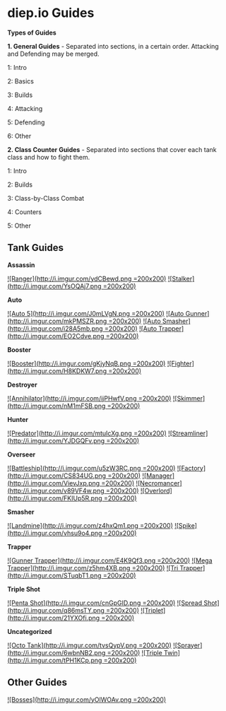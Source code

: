 <!-- Modifiers: main_guides,center_h2 -->
# diep.io Guides



**Types of Guides**



**1. General Guides** - Separated into sections, in a certain order. Attacking and Defending may be merged.

1: Intro

2: Basics

3: Builds

4: Attacking

5: Defending

6: Other



**2. Class Counter Guides** - Separated into sections that cover each tank class and how to fight them.

1: Intro

2: Builds

3: Class-by-Class Combat

4: Counters

5: Other

## Tank Guides



<!-- Assassin -->
**Assassin**

[![Ranger](http://i.imgur.com/ydCBewd.png =200x200)](https://sushikuu7.github.io/diepio/tanks/ranger.html)
[![Stalker](http://i.imgur.com/YsOQAj7.png =200x200)](https://sushikuu7.github.io/diepio/tanks/stalker.html)

<!-- Auto -->
**Auto**

[![Auto 5](http://i.imgur.com/J0mLVgN.png =200x200)](https://sushikuu7.github.io/diepio/tanks/auto5.html)
[![Auto Gunner](http://i.imgur.com/mkPMSZR.png =200x200)](https://sushikuu7.github.io/diepio/tanks/autogunner.html)
[![Auto Smasher](http://i.imgur.com/i28A5mb.png =200x200)](https://sushikuu7.github.io/diepio/tanks/autosmasher.html)
[![Auto Trapper](http://i.imgur.com/EO2Cdve.png =200x200)](https://sushikuu7.github.io/diepio/tanks/autotrapper.html)

<!-- Booster -->
**Booster**

[![Booster](http://i.imgur.com/gKjyNqB.png =200x200)](https://sushikuu7.github.io/diepio/tanks/booster.html)
[![Fighter](http://i.imgur.com/H8KDKW7.png =200x200)](https://sushikuu7.github.io/diepio/tanks/fighter.html)

<!-- Destroyer -->
**Destroyer**

[![Annihilator](http://i.imgur.com/ijPHwfV.png =200x200)](https://sushikuu7.github.io/diepio/tanks/annihilator.html)
[![Skimmer](http://i.imgur.com/nM1mFSB.png =200x200)](https://sushikuu7.github.io/diepio/tanks/skimmer.html)

<!-- Hunter -->
**Hunter**

[![Predator](http://i.imgur.com/mtuIcXg.png =200x200)](https://sushikuu7.github.io/diepio/tanks/predator.html)
[![Streamliner](http://i.imgur.com/YJDGQFv.png =200x200)](https://sushikuu7.github.io/diepio/tanks/streamliner.html)

<!-- Overseer -->
**Overseer**

[![Battleship](http://i.imgur.com/u5zW3RC.png =200x200)](https://sushikuu7.github.io/diepio/tanks/battleship.html)
[![Factory](http://i.imgur.com/CS834UG.png =200x200)](https://sushikuu7.github.io/diepio/tanks/factory.html)
[![Manager](http://i.imgur.com/VievJxp.png =200x200)](https://sushikuu7.github.io/diepio/tanks/overseer/manager.html)
[![Necromancer](http://i.imgur.com/v89VF4w.png =200x200)](https://sushikuu7.github.io/diepio/tanks/necromancer.html)
[![Overlord](http://i.imgur.com/FKIUp5R.png =200x200)](https://sushikuu7.github.io/diepio/tanks/overlord.html)

<!-- Smasher -->
**Smasher**

[![Landmine](http://i.imgur.com/z4hxQm1.png =200x200)](https://sushikuu7.github.io/diepio/tanks/landmine.html)
[![Spike](http://i.imgur.com/vhsu9o4.png =200x200)](https://sushikuu7.github.io/diepio/tanks/spike.html)

<!-- Trapper -->
**Trapper**

[![Gunner Trapper](http://i.imgur.com/E4K9Qf3.png =200x200)](https://sushikuu7.github.io/diepio/tanks/gunnertrapper.html)
[![Mega Trapper](http://i.imgur.com/z5hm4XB.png =200x200)](https://sushikuu7.github.io/diepio/tanks/megatrapper.html)
[![Tri Trapper](http://i.imgur.com/STuqbT1.png =200x200)](https://sushikuu7.github.io/diepio/tanks/tritrapper.html)

<!-- Triple Shot -->
**Triple Shot**

[![Penta Shot](http://i.imgur.com/cnGpGID.png =200x200)](https://sushikuu7.github.io/diepio/tanks/pentashot.html)
[![Spread Shot](http://i.imgur.com/q86msTY.png =200x200)](https://sushikuu7.github.io/diepio/tanks/spreadshot.html)
[![Triplet](http://i.imgur.com/21YXOfi.png =200x200)](https://sushikuu7.github.io/diepio/tanks/triplet.html)

<!-- Uncategorized -->
**Uncategorized**

[![Octo Tank](http://i.imgur.com/tvsQypV.png =200x200)](https://sushikuu7.github.io/diepio/tanks/octotank.html)
[![Sprayer](http://i.imgur.com/6wbnNB2.png =200x200)](https://sushikuu7.github.io/diepio/tanks/sprayer.html)
[![Triple Twin](http://i.imgur.com/tPH1KCp.png =200x200)](https://sushikuu7.github.io/diepio/tanks/tripletwin.html)


## Other Guides



[![Bosses](http://i.imgur.com/yOlWOAv.png =200x200)](https://sushikuu7.github.io/diepio/bosses.html)
